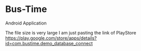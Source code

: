 # Bus-Time
Android Application

The file size is very large
I am just pasting the link of PlayStore
https://play.google.com/store/apps/details?id=com.bustime.demo_database_connect
